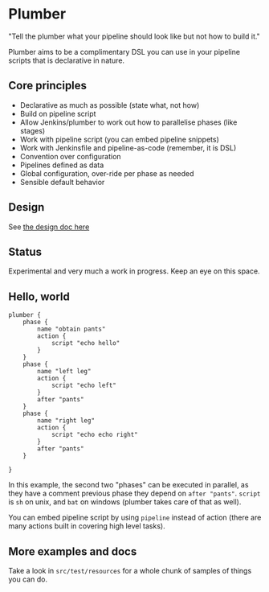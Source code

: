 # Plumber

"Tell the plumber what your pipeline should look like but not how to build it."

Plumber aims to be a complimentary DSL you can use in your pipeline scripts that is declarative in nature. 

## Core principles

* Declarative as much as possible (state what, not how)
* Build on pipeline script
* Allow Jenkins/plumber to work out how to parallelise phases (like stages)
* Work with pipeline script (you can embed pipeline snippets)
* Work with Jenkinsfile and pipeline-as-code (remember, it is DSL)
* Convention over configuration
* Pipelines defined as data 
* Global configuration, over-ride per phase as needed
* Sensible default behavior 

## Design

See [the design doc here](DESIGN.md)

## Status 

Experimental and very much a work in progress. Keep an eye on this space. 

## Hello, world

```
plumber {
    phase {
        name "obtain pants"
        action {
            script "echo hello"
        }
    }
    phase {
        name "left leg"
        action {
            script "echo left"
        }
        after "pants"
    }
    phase {
        name "right leg"
        action {
            script "echo echo right"
        }
        after "pants"
    }
    
}
```

In this example, the second two "phases" can be executed in parallel, as they have a comment previous phase they depend on `after "pants"`. `script` is `sh` on unix, and `bat` on windows (plumber takes care of that as well). 

You can embed pipeline script by using `pipeline` instead of action (there are many actions built in covering high level tasks).

## More examples and docs

Take a look in `src/test/resources` for a whole chunk of samples of things you can do. 
